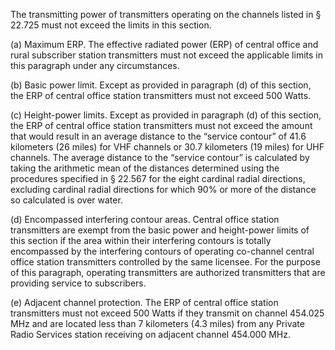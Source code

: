 The transmitting power of transmitters operating on the channels listed in § 22.725 must not exceed the limits in this section.

(a) Maximum ERP. The effective radiated power (ERP) of central office and rural subscriber station transmitters must not exceed the applicable limits in this paragraph under any circumstances.

(b) Basic power limit. Except as provided in paragraph (d) of this section, the ERP of central office station transmitters must not exceed 500 Watts.

(c) Height-power limits. Except as provided in paragraph (d) of this section, the ERP of central office station transmitters must not exceed the amount that would result in an average distance to the “service contour” of 41.6 kilometers (26 miles) for VHF channels or 30.7 kilometers (19 miles) for UHF channels. The average distance to the “service contour” is calculated by taking the arithmetic mean of the distances determined using the procedures specified in § 22.567 for the eight cardinal radial directions, excluding cardinal radial directions for which 90% or more of the distance so calculated is over water.

(d) Encompassed interfering contour areas. Central office station transmitters are exempt from the basic power and height-power limits of this section if the area within their interfering contours is totally encompassed by the interfering contours of operating co-channel central office station transmitters controlled by the same licensee. For the purpose of this paragraph, operating transmitters are authorized transmitters that are providing service to subscribers.

(e) Adjacent channel protection. The ERP of central office station transmitters must not exceed 500 Watts if they transmit on channel 454.025 MHz and are located less than 7 kilometers (4.3 miles) from any Private Radio Services station receiving on adjacent channel 454.000 MHz.

